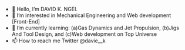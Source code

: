 - 👋 Hello, I’m DAVID K. NGEI.
- 👀 I’m interested in Mechanical Engineering and Web development [Front-End]
- 🌱 I’m currently learning: 
   (a)Gas Dynamics and Jet Propulsion, 
   (b)Jigs And Tool Design, and 
   (c)Web development on Top Universe
- 📫 How to reach me Twitter @davie__k
